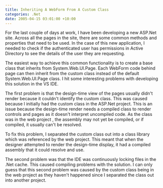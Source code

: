 ```yaml
---
title: Inheriting A WebForm From A Custom Class
categories: .Net
date: 2005-04-15 03:01:00 +10:00
---
```


For the last couple of days at work, I have been developing a new ASP.Net site. Across all the pages in the site, there are some common methods and properties that need to be used. In the case of this new application, I needed to check if the authenticated user has permissions in Active Directory to see the details of the user they are requesting.  
  
 The easiest way to achieve this common functionality is to create a base class that inherits from System.Web.UI.Page. Each WebForm code behind page can then inherit from the custom class instead of the default System.Web.UI.Page class. I hit some interesting problems with developing this solution in the VS IDE.   
  
<!--more-->

 The first problem is that the design-time view of the pages usually didn't render because it couldn't identify the custom class. This was caused because I initially had the custom class in the ASP.Net project. This is an issue because the design-time render needs a compiled class to render controls and pages as it doesn't interpret uncompiled code. As the class was in the web project , the assembly may not yet be compiled, or if compiled, it usually can't be resolved.   
  
 To fix this problem, I separated the custom class out into a class library which was referenced by the web project. This meant that when the designer attempted to render the design-time display, it had a compiled assembly that it could resolve and use.  
  
 The second problem was that the IDE was continuously locking files in the .Net cache. This caused compiling problems with the solution. I can only guess that this second problem was caused by the custom class being in the web project as they haven't happened since I separated the class out into another project.


